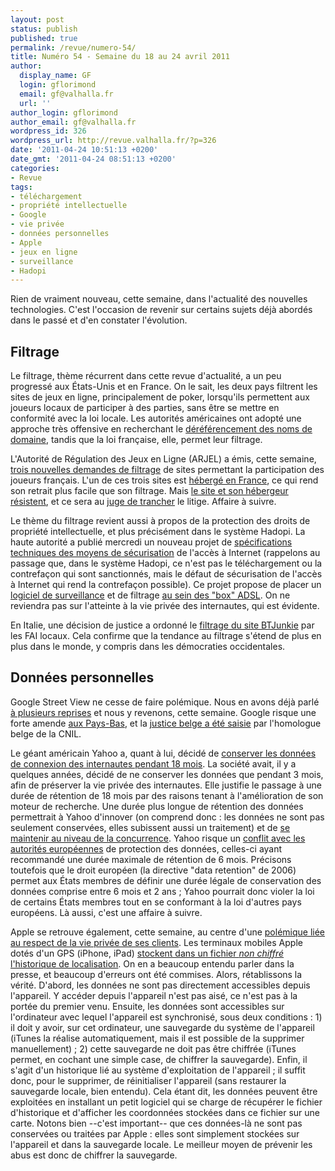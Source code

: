 ```yaml
---
layout: post
status: publish
published: true
permalink: /revue/numero-54/
title: Numéro 54 - Semaine du 18 au 24 avril 2011
author:
  display_name: GF
  login: gflorimond
  email: gf@valhalla.fr
  url: ''
author_login: gflorimond
author_email: gf@valhalla.fr
wordpress_id: 326
wordpress_url: http://revue.valhalla.fr/?p=326
date: '2011-04-24 10:51:13 +0200'
date_gmt: '2011-04-24 08:51:13 +0200'
categories:
- Revue
tags:
- téléchargement
- propriété intellectuelle
- Google
- vie privée
- données personnelles
- Apple
- jeux en ligne
- surveillance
- Hadopi
---
```

<p>Rien de vraiment nouveau, cette semaine, dans l'actualité des nouvelles technologies. C'est l'occasion de revenir sur certains sujets déjà abordés dans le passé et d'en constater l'évolution.</p>
<h2>Filtrage</h2>
<p>Le filtrage, thème récurrent dans cette revue d'actualité, a un peu progressé aux États-Unis et en France. On le sait, les deux pays filtrent les sites de jeux en ligne, principalement de poker, lorsqu'ils permettent aux joueurs locaux de participer à des parties, sans être se mettre en conformité avec la loi locale. Les autorités américaines ont adopté une approche très offensive en recherchant le <a href="http://www.pcinpact.com/actu/news/63134-blocage-nom-domaine-poker-doj.htm">déréférencement des noms de domaine</a>, tandis que la loi française, elle, permet leur filtrage.</p>
<p>L'Autorité de Régulation des Jeux en Ligne (ARJEL) a émis, cette semaine, <a href="http://www.pcinpact.com/actu/news/63157-arjel-blocage-sites-jeux-fai.htm">trois nouvelles demandes de filtrage</a> de sites permettant la participation des joueurs français. L'un de ces trois sites est <a href="http://www.zdnet.fr/actualites/l-arjel-demande-le-filtrage-de-trois-nouveaux-sites-de-jeux-d-argent-39760113.htm">hébergé en France</a>, ce qui rend son retrait plus facile que son filtrage. Mais <a href="http://www.pcinpact.com/actu/news/63181-arjel-jeux-argent-blocage-filtrage.htm">le site et son hébergeur résistent</a>, et ce sera au <a href="http://www.numerama.com/magazine/18608-l-arjel-exige-le-blocage-de-trois-sites-web-dont-un-francais.html">juge de trancher</a> le litige. Affaire à suivre.</p>
<p>Le thème du filtrage revient aussi à propos de la protection des droits de propriété intellectuelle, et plus précisément dans le système Hadopi. La haute autorité a publié mercredi un nouveau projet de <a href="http://www.numerama.com/magazine/18604-hadopi-un-nouveau-cahier-des-charges-pour-les-logiciels-de-filtrage.html">spécifications techniques des moyens de sécurisation</a> de l'accès à Internet (rappelons au passage que, dans le système Hadopi, ce n'est pas le téléchargement ou la contrefaçon qui sont sanctionnés, mais le défaut de sécurisation de l'accès à Internet qui rend la contrefaçon possible). Ce projet propose de placer un <a href="http://www.pcinpact.com/actu/news/63198-filtrage-box-adsl-vivendi-sfr-hadopi.htm">logiciel de surveillance</a> et de filtrage <a href="http://www.numerama.com/magazine/18609-filtrage-dans-les-box-adsl-et-atteinte-a-la-vie-privee-au-programme-de-l-hadopi.html">au sein des "box" ADSL</a>. On ne reviendra pas sur l'atteinte à la vie privée des internautes, qui est évidente.</p>
<p>En Italie, une décision de justice a ordonné le <a href="http://www.numerama.com/magazine/18619-la-justice-italienne-ordonne-le-blocage-de-btjunkie.html">filtrage du site BTJunkie</a> par les FAI locaux. Cela confirme que la tendance au filtrage s'étend de plus en plus dans le monde, y compris dans les démocraties occidentales.</p>
<h2>Données personnelles</h2>
<p>Google Street View ne cesse de faire polémique. Nous en avons déjà parlé <a href="http://www.google.com/cse?cx=007528237610497066360%3Atooxybveeoo&ie=UTF-8&q=street+view">à plusieurs reprises</a> et nous y revenons, cette semaine. Google risque une forte amende <a href="http://www.google.com/cse?cx=007528237610497066360%3Atooxybveeoo&ie=UTF-8&q=street+view">aux Pays-Bas</a>, et la <a href="http://www.numerama.com/magazine/18626-la-justice-belge-se-penche-sur-google-street-view.html">justice belge a été saisie</a> par l'homologue belge de la CNIL.</p>
<p>Le géant américain Yahoo a, quant à lui, décidé de <a href="http://www.zdnet.fr/actualites/donnees-privees-revirement-yahoo-revient-a-18-mois-de-conservation-des-logs-39760081.htm">conserver les données de connexion des internautes pendant 18 mois</a>. La société avait, il y a quelques années, décidé de ne conserver les données que pendant 3 mois, afin de préserver la vie privée des internautes. Elle justifie le passage à une durée de rétention de 18 mois par des raisons tenant à l'amélioration de son moteur de recherche. Une durée plus longue de rétention des données permettrait à Yahoo d'innover (on comprend donc : les données ne sont pas seulement conservées, elles subissent aussi un traitement) et de <a href="http://www.pcinpact.com/actu/news/63185-retention-logs-donnees-connexion-yahoo.htm">se maintenir au niveau de la concurrence</a>. Yahoo risque un <a href="http://www.numerama.com/magazine/18597-donnees-personnelles-yahoo-risque-le-bras-de-fer-avec-l-europe.html">conflit avec les autorités européennes</a> de protection des données, celles-ci ayant recommandé une durée maximale de rétention de 6 mois. Précisons toutefois que le droit européen (la directive "data retention" de 2006) permet aux États membres de définir une durée légale de conservation des données comprise entre 6 mois et 2 ans ; Yahoo pourrait donc violer la loi de certains États membres tout en se conformant à la loi d'autres pays européens. Là aussi, c'est une affaire à suivre.</p>
<p>Apple se retrouve également, cette semaine, au centre d'une <a href="http://www.numerama.com/magazine/18611-apple-et-le-fichier-qui-trace-les-deplacements-d-un-iphone.html">polémique liée au respect de la vie privée de ses clients</a>. Les terminaux mobiles Apple dotés d'un GPS (iPhone, iPad) <a href="http://www.macgeneration.com/unes/voir/129452/consolidated.db-la-polemique-et-les-faits">stockent dans un fichier <i>non chiffré</i> l'historique de localisation</a>. On en a beaucoup entendu parler dans la presse, et beaucoup d'erreurs ont été commises. Alors, rétablissons la vérité. D'abord, les données ne sont pas directement accessibles depuis l'appareil. Y accéder depuis l'appareil n'est pas aisé, ce n'est pas à la portée du premier venu. Ensuite, les données sont accessibles sur l'ordinateur avec lequel l'appareil est synchronisé, sous deux conditions : 1) il doit y avoir, sur cet ordinateur, une sauvegarde du système de l'appareil (iTunes la réalise automatiquement, mais il est possible de la supprimer manuellement) ; 2) cette sauvegarde ne doit pas être chiffrée (iTunes permet, en cochant une simple case, de chiffrer la sauvegarde). Enfin, il s'agit d'un historique lié au système d'exploitation de l'appareil ; il suffit donc, pour le supprimer, de réinitialiser l'appareil (sans restaurer la sauvegarde locale, bien entendu). Cela étant dit, les données peuvent être exploitées en installant un petit logiciel qui se charge de récupérer le fichier d'historique et d'afficher les coordonnées stockées dans ce fichier sur une carte. Notons bien --c'est important-- que ces données-là ne sont pas conservées ou traitées par Apple : elles sont simplement stockées sur l'appareil et dans la sauvegarde locale. Le meilleur moyen de prévenir les abus est donc de chiffrer la sauvegarde.</p>
